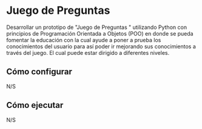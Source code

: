# Juego de Preguntas

Desarrollar un prototipo de "Juego de Preguntas " utilizando Python con principios de 
Programación Orientada a Objetos (POO) en donde se pueda fomentar la educación con la cual 
ayude a poner a prueba los conocimientos del usuario para así poder ir mejorando sus 
conocimientos a través del juego. El cual puede estar dirigido a diferentes niveles.

## Cómo configurar
N/S
## Cómo ejecutar
N/S